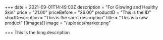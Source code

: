 +++
date = 2021-09-01T14:49:00Z
description = "For Glowing and Healthy Skin"
price = "21.00"
priceBefore = "26.00"
productID = "This is the ID"
shortDescription = "This is the short description"
title = "This is a new product"
[[images]]
image = "/uploads/marker.png"

+++
This is the long description